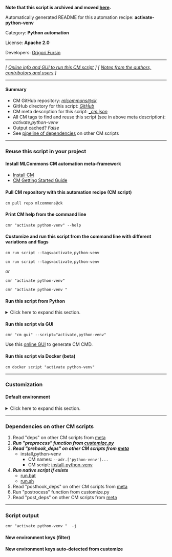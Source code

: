 **Note that this script is archived and moved [here](https://github.com/mlcommons/cm4mlops/tree/main/script/activate-python-venv).**



Automatically generated README for this automation recipe: **activate-python-venv**

Category: **Python automation**

License: **Apache 2.0**

Developers: [Grigori Fursin](https://cKnowledge.org/gfursin)

---
*[ [Online info and GUI to run this CM script](https://access.cknowledge.org/playground/?action=scripts&name=activate-python-venv,fcbbb84946f34c55) ] [ [Notes from the authors, contributors and users](README-extra.md) ]*

---
#### Summary

* CM GitHub repository: *[mlcommons@ck](https://github.com/mlcommons/ck/tree/dev/cm-mlops)*
* GitHub directory for this script: *[GitHub](https://github.com/mlcommons/ck/tree/dev/cm-mlops/script/activate-python-venv)*
* CM meta description for this script: *[_cm.json](_cm.json)*
* All CM tags to find and reuse this script (see in above meta description): *activate,python-venv*
* Output cached? *False*
* See [pipeline of dependencies](#dependencies-on-other-cm-scripts) on other CM scripts


---
### Reuse this script in your project

#### Install MLCommons CM automation meta-framework

* [Install CM](https://access.cknowledge.org/playground/?action=install)
* [CM Getting Started Guide](https://github.com/mlcommons/ck/blob/master/docs/getting-started.md)

#### Pull CM repository with this automation recipe (CM script)

```cm pull repo mlcommons@ck```

#### Print CM help from the command line

````cmr "activate python-venv" --help````

#### Customize and run this script from the command line with different variations and flags

`cm run script --tags=activate,python-venv`

`cm run script --tags=activate,python-venv `

*or*

`cmr "activate python-venv"`

`cmr "activate python-venv " `


#### Run this script from Python

<details>
<summary>Click here to expand this section.</summary>

```python

import cmind

r = cmind.access({'action':'run'
                  'automation':'script',
                  'tags':'activate,python-venv'
                  'out':'con',
                  ...
                  (other input keys for this script)
                  ...
                 })

if r['return']>0:
    print (r['error'])

```

</details>


#### Run this script via GUI

```cmr "cm gui" --script="activate,python-venv"```

Use this [online GUI](https://cKnowledge.org/cm-gui/?tags=activate,python-venv) to generate CM CMD.

#### Run this script via Docker (beta)

`cm docker script "activate python-venv" `

___
### Customization

#### Default environment

<details>
<summary>Click here to expand this section.</summary>

These keys can be updated via `--env.KEY=VALUE` or `env` dictionary in `@input.json` or using script flags.


</details>

___
### Dependencies on other CM scripts


  1. Read "deps" on other CM scripts from [meta](https://github.com/mlcommons/ck/tree/dev/cm-mlops/script/activate-python-venv/_cm.json)
  1. ***Run "preprocess" function from [customize.py](https://github.com/mlcommons/ck/tree/dev/cm-mlops/script/activate-python-venv/customize.py)***
  1. ***Read "prehook_deps" on other CM scripts from [meta](https://github.com/mlcommons/ck/tree/dev/cm-mlops/script/activate-python-venv/_cm.json)***
     * install,python-venv
       * CM names: `--adr.['python-venv']...`
       - CM script: [install-python-venv](https://github.com/mlcommons/ck/tree/master/cm-mlops/script/install-python-venv)
  1. ***Run native script if exists***
     * [run.bat](https://github.com/mlcommons/ck/tree/dev/cm-mlops/script/activate-python-venv/run.bat)
     * [run.sh](https://github.com/mlcommons/ck/tree/dev/cm-mlops/script/activate-python-venv/run.sh)
  1. Read "posthook_deps" on other CM scripts from [meta](https://github.com/mlcommons/ck/tree/dev/cm-mlops/script/activate-python-venv/_cm.json)
  1. Run "postrocess" function from customize.py
  1. Read "post_deps" on other CM scripts from [meta](https://github.com/mlcommons/ck/tree/dev/cm-mlops/script/activate-python-venv/_cm.json)

___
### Script output
`cmr "activate python-venv "  -j`
#### New environment keys (filter)

#### New environment keys auto-detected from customize
